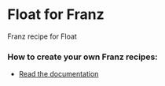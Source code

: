 # Float for Franz
Franz recipe for Float

### How to create your own Franz recipes:
* [Read the documentation](https://github.com/meetfranz/plugins)
